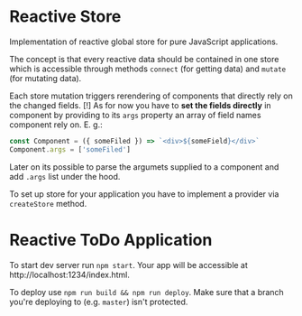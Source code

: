 # Reactive Store

Implementation of reactive global store for pure JavaScript applications.

The concept is that every reactive data should be contained in one store
which is accessible through methods `connect` (for getting data) and `mutate`
(for mutating data).

Each store mutation triggers rerendering of components that directly rely on
the changed fields.
[!] As for now you have to **set the fields directly** in component
by providing to its `args` property an array of field names component rely on.
E. g.:

```javascript
const Component = ({ someFiled }) => `<div>${someField}</div>`
Component.args = ['someFiled']
```

Later on its possible to parse the argumets supplied to a component
and add `.args` list under the hood.

To set up store for your application you have to implement a provider via
`createStore` method.

# Reactive ToDo Application

To start dev server run `npm start`. Your app will be accessible at
http://localhost:1234/index.html.

To deploy use `npm run build && npm run deploy`.
Make sure that a branch you're deploying to (e.g. `master`) isn't protected.
